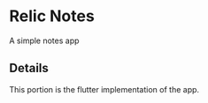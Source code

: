# Relic Notes

A simple notes app

## Details

This portion is the flutter implementation of the app.
